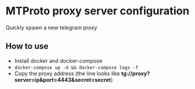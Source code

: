 # MTProto proxy server configuration

Quickly spawn a  new telegram proxy

## How to use
- Install docker and docker-compose
- `docker-compose up -d && docker-compose logs -f`
- Copy the proxy address (the line looks like **tg://proxy?server=ip&port=4443&secret=secret**)